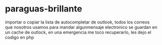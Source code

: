 # paraguas-brillante
importar o copiar la lista de autocompletar de outlook, todos los correos que nosotros usamos para mandar algunmensaje electronico se guardan en un cache de outlock, en una emergencia me toco recuperarlo, les dejo el codigo en php
